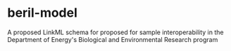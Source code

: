# beril-model

A proposed LinkML schema for proposed for sample interoperability in the Department of Energy's Biological and Environmental Research program

